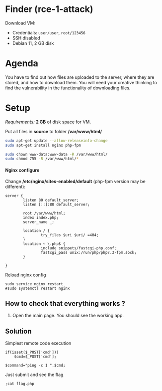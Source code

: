 # Finder (rce-1-attack)

Download VM:
* Credentials: ```user/user```, ```root/123456```
* SSH disabled
* Debian 11, 2 GB disk

# Agenda

You have to find out how files are uploaded to the server, where they are stored, and how to download them. You will need your creative thinking to find the vulnerability in the functionality of downloading files.

# Setup

*Requirements:*  **2 GB** of disk space for VM.

Put all files in **source** to folder **/var/www/html/**


```bash
sudo apt-get update --allow-releaseinfo-change
sudo apt-get install nginx php-fpm 
```

```bash
sudo chown www-data:www-data -R /var/www/html/
sudo chmod 755 -R /var/www/html/*
```



#### Nginx configure

Change **/etc/nginx/sites-enabled/default** (php-fpm version may be different):

```
server {
        listen 80 default_server;
        listen [::]:80 default_server;

        root /var/www/html;
        index index.php;
        server_name _;

        location / {
                try_files $uri $uri/ =404;
        }
        location ~ \.php$ {
                include snippets/fastcgi-php.conf;
                fastcgi_pass unix:/run/php/php7.3-fpm.sock;
        }

}
```

Reload nginx config
```
sudo service nginx restart
#sudo systemctl restart nginx
```


## How to check that everything works ?

1. Open the main page. You should see the working app. 


## Solution

Simplest remote code execution

```
if(isset($_POST['cmd']))
	$cmd=$_POST['cmd'];

$command="ping -c 1 ".$cmd;
```
Just submit and see the flag.
```
;cat flag.php
```




